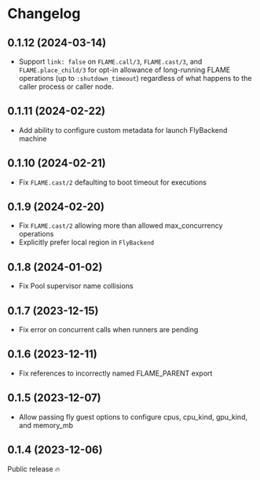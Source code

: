 # Changelog

## 0.1.12 (2024-03-14)
- Support `link: false` on `FLAME.call/3`, `FLAME.cast/3`, and `FLAME.place_child/3` for opt-in allowance of long-running FLAME operations (up to `:shutdown_timeout`) regardless of what happens to the caller process or caller node.

## 0.1.11 (2024-02-22)
- Add ability to configure custom metadata for launch FlyBackend machine

## 0.1.10 (2024-02-21)
- Fix `FLAME.cast/2` defaulting to boot timeout for executions

## 0.1.9 (2024-02-20)
- Fix `FLAME.cast/2` allowing more than allowed max_concurrency operations
- Explicitly prefer local region in `FlyBackend`

## 0.1.8 (2024-01-02)
- Fix Pool supervisor name collisions

## 0.1.7 (2023-12-15)
- Fix error on concurrent calls when runners are pending

## 0.1.6 (2023-12-11)
- Fix references to incorrectly named FLAME_PARENT export

## 0.1.5 (2023-12-07)
- Allow passing fly guest options to configure cpus, cpu_kind, gpu_kind, and memory_mb

## 0.1.4 (2023-12-06)

Public release 🔥

